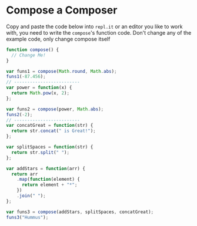 # Compose a Composer

Copy and paste the code below into `repl.it` or an editor you like to work with,
you need to write the `compose`'s function code.
Don't change any of the example code, only change compose itself

```js
function compose() {
  // Change Me!
}

var funs1 = compose(Math.round, Math.abs);
funs1(-87.456);
// -------------------------
var power = function(x) {
  return Math.pow(x, 2);
};

var funs2 = compose(power, Math.abs);
funs2(-2);
// -------------------------
var concatGreat = function(str) {
  return str.concat(" is Great!");
};

var splitSpaces = function(str) {
  return str.split(" ");
};

var addStars = function(arr) {
  return arr
    .map(function(element) {
      return element + "*";
    })
    .join(" ");
};

var funs3 = compose(addStars, splitSpaces, concatGreat);
funs3("Hummus");
```
